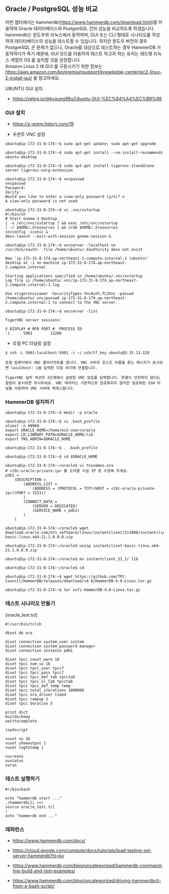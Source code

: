 ## Oracle / PostgreSQL 성능 비교 ##

이번 챕터에서는 hammerdb(https://www.hammerdb.com/download.html)를 이용하여 Oracle 데이터베이스와 PostgreSQL 간의 성능을 비교하도록 하겠습니다. hammerdb는 윈도우와 리눅스에서 동작하며, GUI 또는 CLI 형태로 시나리오를 작성하여 데이터베이스의 성능을 테스트할 수 있습니다. 하지만 윈도우 버전의 경우 PostgreSQL 은 문제가 없으나, Oracle를 대상으로 테스트하는 경우 HammerDB 가 동작하다가 죽기 때문에, GUI 모드를 이용하여 테스트 하고자 하는 유저는 레드헷 리눅스 계열의 OS 를 설치할 것을 권장합니다.   
Amazon Linux 2 에 GUI 를 구동시키기 위한 정보는 https://aws.amazon.com/ko/premiumsupport/knowledge-center/ec2-linux-2-install-gui/ 를 참고하세요.

UBUNTU GUI 설치.
* https://velog.io/@kyoung99u/Ubuntu-GUI-%EC%84%A4%EC%B9%98

### GUI 설치 ###

* https://z-wony.tistory.com/19

* 우분투 VNC 설정
```
ubuntu@ip-172-31-8-174:~$ sudo apt-get update; sudo apt-get upgrade

ubuntu@ip-172-31-8-174:~$ sudo apt-get install --no-install-recommends ubuntu-desktop

ubuntu@ip-172-31-8-174:~$ sudo apt-get install tigervnc-standalone-server tigervnc-xorg-extension

ubuntu@ip-172-31-8-174:~$ vncpasswd
vncpasswd
Password:
Verify:
Would you like to enter a view-only password (y/n)? n
A view-only password is not used

ubuntu@ip-172-31-8-174:~$ vi .vnc/xstartup
#!/bin/sh
# Start Gnome 3 Desktop
[ -x /etc/vnc/xstartup ] && exec /etc/vnc/xstartup
[ -r $HOME/.Xresources ] && xrdb $HOME/.Xresources
vncconfig -iconic &
dbus-launch --exit-with-session gnome-session &

ubuntu@ip-172-31-8-174:~$ vncserver -localhost no
/usr/bin/xauth:  file /home/ubuntu/.Xauthority does not exist

New 'ip-172-31-8-174.ap-northeast-2.compute.internal:1 (ubuntu)' desktop at :1 on machine ip-172-31-8-174.ap-northeast-2.compute.internal

Starting applications specified in /home/ubuntu/.vnc/xstartup
Log file is /home/ubuntu/.vnc/ip-172-31-8-174.ap-northeast-2.compute.internal:1.log

Use xtigervncviewer -SecurityTypes VncAuth,TLSVnc -passwd /home/ubuntu/.vnc/passwd ip-172-31-8-174.ap-northeast-2.compute.internal:1 to connect to the VNC server.

ubuntu@ip-172-31-8-174:~$ vncserver -list

TigerVNC server sessions:

X DISPLAY #	RFB PORT #	PROCESS ID
:1		5901		13208
```

* 로컬 PC 터널링 설정
```
$ ssh -L 5901:localhost:5901 -i ~/.ssh/tf_key ubuntu@3.35.13.129

로컬 컴퓨터에서 VNC 클라이언트를 엽니다. VNC 서버의 호스트 이름을 묻는 메시지가 표시되면 localhost: 1을 입력한 다음 여기에 연결합니다.

TigerVNC 설치 섹션의 2단계에서 설정한 VNC 암호를 입력합니다. 연결이 안전하지 않다는 알림이 표시되면 무시하세요. VNC 데이터는 기본적으로 암호화되지 않지만 암호화된 SSH 터널을 사용하여 VNC 서버에 액세스합니다.
```

### HammerDB 설치하기 ###

```
ubuntu@ip-172-31-8-174:~$ mkdir -p oracle

ubuntu@ip-172-31-8-174:~$ vi .bash_profile
ulimit -n 40960
export ORACLE_HOME=/home/ec2-user/oracle
export LD_LIBRARY_PATH=$ORACLE_HOME/lib
export TNS_ADMIN=$ORACLE_HOME

ubuntu@ip-172-31-8-174:~$ . .bash_profile

ubuntu@ip-172-31-8-174:~$ cd $ORACLE_HOME

ubuntu@ip-172-31-8-174:~/oracle$ vi tnsnames.ora
# <19c-oracle-private-ip> 를 오라클 사설 IP 로 수정해 주세요.
pdb1 =
    (DESCRIPTION =
        (ADDRESS_LIST =
            (ADDRESS = (PROTOCOL = TCP)(HOST = <19c-oracle-private-ip>)(PORT = 1521))
        )
        (CONNECT_DATA =
            (SERVER = DEDICATED)
            (SERVICE_NAME = pdb1)
        )
    )

ubuntu@ip-172-31-8-174:~/oracle$ wget download.oracle.com/otn_software/linux/instantclient/211000/instantclient-basic-linux.x64-21.1.0.0.0.zip

ubuntu@ip-172-31-8-174:~/oracle$ unzip instantclient-basic-linux.x64-21.1.0.0.0.zip 

ubuntu@ip-172-31-8-174:~/oracle$ mv instantclient_21_1/ lib

ubuntu@ip-172-31-8-174:~/oracle$ cd

ubuntu@ip-172-31-8-174:~$ wget https://github.com/TPC-Council/HammerDB/releases/download/v4.0/HammerDB-4.0-Linux.tar.gz

ubuntu@ip-172-31-8-174:~$ tar xvfz HammerDB-4.0-Linux.tar.gz
```





### 테스트 시나리오 만들기 ###

[oracle_test.tcl]
```
#!/usr/bin/tclsh

dbset db ora

diset connection system_user system
diset connection system_password manager
diset connection instance pdb1

diset tpcc count_ware 16
diset tpcc num_vu 16
diset tpcc tpcc_user tpcc7
diset tpcc tpcc_pass tpcc7
diset tpcc tpcc_def_tab tpcctab
diset tpcc tpcc_ol_tab tpcctab
diset tpcc tpcc_def_temp temp
diset tpcc total_iterations 1000000
diset tpcc ora_driver timed
diset tpcc rampup 2
diset tpcc duration 5

print dict
buildschema
waittocomplete

loadscript

vuset vu 16
vuset showoutput 1
vuset logtotemp 1

vucreate
vustatus
vurun
```

### 테스트 실행하기 ###
```
#!/bin/bash

echo "hammerdb start ..."
./hammerdbcli <<!
source oracle_test.tcl
!
echo "hammerdb end ..."

```

### 레퍼런스 ###

* https://www.hammerdb.com/docs/

* https://cloud.google.com/compute/docs/tutorials/load-testing-sql-server-hammerdb?hl=ko

* https://www.hammerdb.com/blog/uncategorized/hammerdb-command-line-build-and-test-examples/

* https://www.hammerdb.com/blog/uncategorized/driving-hammerdbcli-from-a-bash-script/

